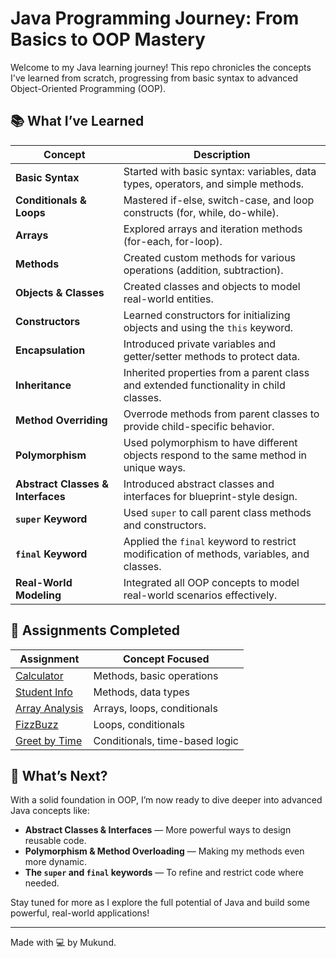 # Java Programming Journey: From Basics to OOP Mastery

Welcome to my Java learning journey! This repo chronicles the concepts I've learned from scratch, progressing from basic syntax to advanced Object-Oriented Programming (OOP).

## 📚 What I’ve Learned

| **Concept**                          | **Description**                                                                 |
|--------------------------------------|---------------------------------------------------------------------------------|
| **Basic Syntax**                     | Started with basic syntax: variables, data types, operators, and simple methods. |
| **Conditionals & Loops**             | Mastered if-else, switch-case, and loop constructs (for, while, do-while).       |
| **Arrays**                           | Explored arrays and iteration methods (for-each, for-loop).                     |
| **Methods**                          | Created custom methods for various operations (addition, subtraction).          |
| **Objects & Classes**                | Created classes and objects to model real-world entities.                       |
| **Constructors**                     | Learned constructors for initializing objects and using the `this` keyword.     |
| **Encapsulation**                    | Introduced private variables and getter/setter methods to protect data.         |
| **Inheritance**                      | Inherited properties from a parent class and extended functionality in child classes. |
| **Method Overriding**                | Overrode methods from parent classes to provide child-specific behavior.        |
| **Polymorphism**                     | Used polymorphism to have different objects respond to the same method in unique ways. |
| **Abstract Classes & Interfaces**    | Introduced abstract classes and interfaces for blueprint-style design.          |
| **`super` Keyword**                  | Used `super` to call parent class methods and constructors.                     |
| **`final` Keyword**                  | Applied the `final` keyword to restrict modification of methods, variables, and classes. |
| **Real-World Modeling**              | Integrated all OOP concepts to model real-world scenarios effectively.          |

## 📝 Assignments Completed

| **Assignment**                        | **Concept Focused**                                    |
|---------------------------------------|--------------------------------------------------------|
| [Calculator](src/Assignment/Assignment1.java)      | Methods, basic operations                              |
| [Student Info](src/Assignment/Assignment2.java)    | Methods, data types                                    |
| [Array Analysis](src/Assignment/Assignment3.java)  | Arrays, loops, conditionals                            |
| [FizzBuzz](src/Assignment/Assignment4.java)        | Loops, conditionals                                    |
| [Greet by Time](src/Assignment/Assignment5.java)   | Conditionals, time-based logic                         |

## 🚀 What’s Next?

With a solid foundation in OOP, I’m now ready to dive deeper into advanced Java concepts like:

- **Abstract Classes & Interfaces** — More powerful ways to design reusable code.
- **Polymorphism & Method Overloading** — Making my methods even more dynamic.
- **The `super` and `final` keywords** — To refine and restrict code where needed.

Stay tuned for more as I explore the full potential of Java and build some powerful, real-world applications!

---

Made with 💻 by Mukund.
